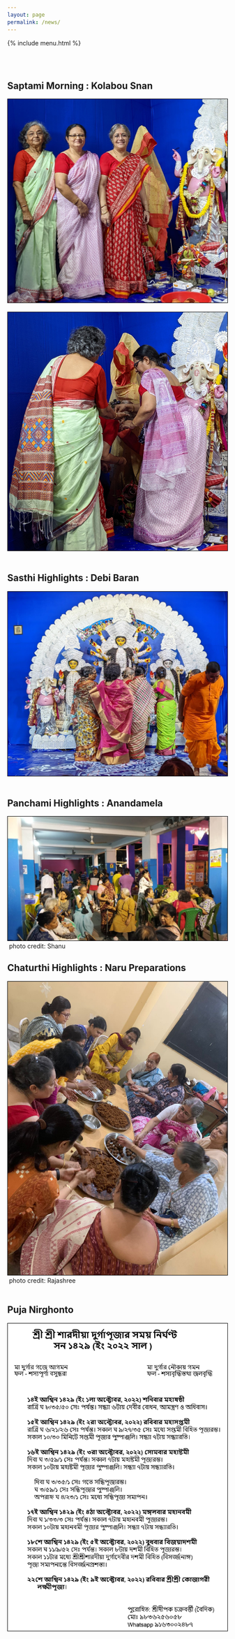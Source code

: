 ```yaml
---
layout: page
permalink: /news/
---
```


{% include menu.html %}
<div id="fb-root"></div>
<script async defer crossorigin="anonymous" src="https://connect.facebook.net/en_GB/sdk.js#xfbml=1&version=v8.0" nonce="LlOs07kQ"></script>

<div style="color:white;" id="demo"></div>

<br/><br/>
<h2>Saptami Morning : Kolabou Snan</h2>
<img style="border:1px solid black;" src="/images/puja2022/2022-kolabou1.jpg"><img>
<img style="border:1px solid black;" src="/images/puja2022/2022-kolabou2.jpg"><img>


<h2>Sasthi Highlights : Debi Baran</h2>
<img style="border:1px solid black;" src="/images/puja2022/2022-sasthi.jpg"><img>



<h2>Panchami Highlights : Anandamela</h2>
<img style="border:1px solid black;" src="/images/puja2022/2022-anandamela.jpg"><img>
photo credit: Shanu

<h2>Chaturthi Highlights : Naru Preparations</h2>
<img style="border:1px solid black;" src="/images/puja2022/2022-preparations1.jpg"><img>
photo credit: Rajashree
<br/><br/>
<h2>Puja Nirghonto</h2>
<img style="border:1px solid black;" src="/images/puja2022/nirghonto-2022.jpg"><img>




<script>
		function daysRemaining() {
		  var day  = 30
		  var month = 9
		  var year = 2022

		  var daystocount=new Date(year, month -1, day)
		  today=new Date()
		  daystocount.setFullYear(daystocount.getFullYear())
		  var oneday=1000*60*60*24
		  var daysToGo = (Math.ceil((daystocount.getTime()-today.getTime())/(oneday)))
		  var count = daysToGo *(-1) + 1;

		  if (daysToGo > -7) {
			  var text1 = "<img src='../images/"+count+".jpg'/>";
			  document.getElementById('demo').innerHTML += text1;
		  }
		  else {
			  var text2 = "<img src='../images/"+count+".jpg'/>";
			  document.getElementById('demo').innerHTML += text2;
		  }

		}

		daysRemaining();
		document.getElementById("newsbtn").style.backgroundColor = "orange";



</script>

